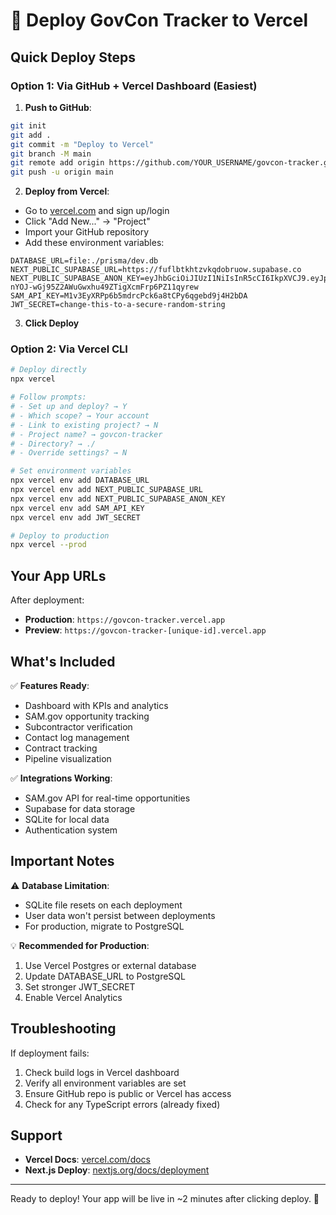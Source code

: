 # 🚀 Deploy GovCon Tracker to Vercel

## Quick Deploy Steps

### Option 1: Via GitHub + Vercel Dashboard (Easiest)

1. **Push to GitHub**:
```bash
git init
git add .
git commit -m "Deploy to Vercel"
git branch -M main
git remote add origin https://github.com/YOUR_USERNAME/govcon-tracker.git
git push -u origin main
```

2. **Deploy from Vercel**:
- Go to [vercel.com](https://vercel.com) and sign up/login
- Click "Add New..." → "Project"
- Import your GitHub repository
- Add these environment variables:

```env
DATABASE_URL=file:./prisma/dev.db
NEXT_PUBLIC_SUPABASE_URL=https://fuflbtkhtzvkqdobruow.supabase.co
NEXT_PUBLIC_SUPABASE_ANON_KEY=eyJhbGciOiJIUzI1NiIsInR5cCI6IkpXVCJ9.eyJpc3MiOiJzdXBhYmFzZSIsInJlZiI6ImZ1ZmxidGtodHp2a3Fkb2JydW93Iiwicm9sZSI6ImFub24iLCJpYXQiOjE3NTUwMzYwNjYsImV4cCI6MjA3MDYxMjA2Nn0.-nYOJ-wGj95Z2AWuGwxhu49ZTigXcmFrp6PZ11qyrew
SAM_API_KEY=M1v3EyXRPp6b5mdrcPck6a8tCPy6qgebd9j4H2bDA
JWT_SECRET=change-this-to-a-secure-random-string
```

3. **Click Deploy**

### Option 2: Via Vercel CLI

```bash
# Deploy directly
npx vercel

# Follow prompts:
# - Set up and deploy? → Y
# - Which scope? → Your account
# - Link to existing project? → N
# - Project name? → govcon-tracker
# - Directory? → ./
# - Override settings? → N

# Set environment variables
npx vercel env add DATABASE_URL
npx vercel env add NEXT_PUBLIC_SUPABASE_URL
npx vercel env add NEXT_PUBLIC_SUPABASE_ANON_KEY
npx vercel env add SAM_API_KEY
npx vercel env add JWT_SECRET

# Deploy to production
npx vercel --prod
```

## Your App URLs

After deployment:
- **Production**: `https://govcon-tracker.vercel.app`
- **Preview**: `https://govcon-tracker-[unique-id].vercel.app`

## What's Included

✅ **Features Ready**:
- Dashboard with KPIs and analytics
- SAM.gov opportunity tracking
- Subcontractor verification
- Contact log management
- Contract tracking
- Pipeline visualization

✅ **Integrations Working**:
- SAM.gov API for real-time opportunities
- Supabase for data storage
- SQLite for local data
- Authentication system

## Important Notes

⚠️ **Database Limitation**: 
- SQLite file resets on each deployment
- User data won't persist between deployments
- For production, migrate to PostgreSQL

💡 **Recommended for Production**:
1. Use Vercel Postgres or external database
2. Update DATABASE_URL to PostgreSQL
3. Set stronger JWT_SECRET
4. Enable Vercel Analytics

## Troubleshooting

If deployment fails:
1. Check build logs in Vercel dashboard
2. Verify all environment variables are set
3. Ensure GitHub repo is public or Vercel has access
4. Check for any TypeScript errors (already fixed)

## Support

- **Vercel Docs**: [vercel.com/docs](https://vercel.com/docs)
- **Next.js Deploy**: [nextjs.org/docs/deployment](https://nextjs.org/docs/deployment)

---

Ready to deploy! Your app will be live in ~2 minutes after clicking deploy. 🎉